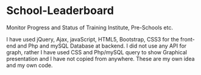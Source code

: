 # School-Leaderboard
Monitor Progress and Status of Training Institute, Pre-Schools etc.


I have used jQuery, Ajax, javaScript, HTML5, Bootstrap, CSS3 for the front-end and Php and mySQL Database at backend.
I did not use any API for graph, rather I have used CSS and Php/mySQL query to show Graphical presentation and I have not copied from anywhere. These are my own idea and my own code.



